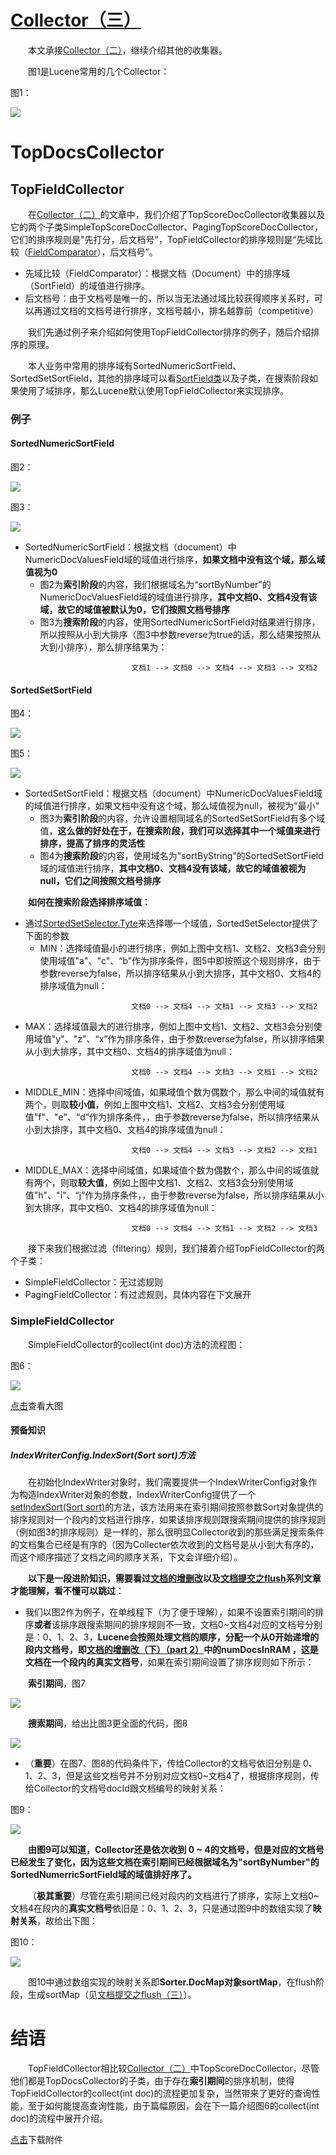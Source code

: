# [Collector（三）](https://www.amazingkoala.com.cn/Lucene/Search/)

&emsp;&emsp;本文承接[Collector（二）](https://www.amazingkoala.com.cn/Lucene/Search/2019/0813/83.html)，继续介绍其他的收集器。

&emsp;&emsp;图1是Lucene常用的几个Collector：

图1：

<img src="http://www.amazingkoala.com.cn/uploads/lucene/Search/Collector/Collector（三）/1.png">

# TopDocsCollector


## TopFieldCollector

&emsp;&emsp;在[Collector（二）](https://www.amazingkoala.com.cn/Lucene/Search/2019/0813/83.html)的文章中，我们介绍了TopScoreDocCollector收集器以及它的两个子类SimpleTopScoreDocCollector、PagingTopScoreDocCollector，它们的排序规则是"先打分，后文档号"，TopFieldCollector的排序规则是“先域比较（[FieldComparator](https://www.amazingkoala.com.cn/Lucene/Search/2019/0415/50.html)），后文档号”。

- 先域比较（FieldComparator）：根据文档（Document）中的排序域（SortField）的域值进行排序。
- 后文档号：由于文档号是唯一的，所以当无法通过域比较获得顺序关系时，可以再通过文档的文档号进行排序，文档号越小，排名越靠前（competitive）

&emsp;&emsp;我们先通过例子来介绍如何使用TopFieldCollector排序的例子，随后介绍排序的原理。

&emsp;&emsp;本人业务中常用的排序域有SortedNumericSortField、SortedSetSortField，其他的排序域可以看[SortField类](https://github.com/LuXugang/Lucene-7.5.0/blob/master/solr-7.5.0/lucene/core/src/java/org/apache/lucene/search/SortField.java)以及子类，在搜索阶段如果使用了域排序，那么Lucene默认使用TopFieldCollector来实现排序。

### 例子

#### SortedNumericSortField

图2：

<img src="http://www.amazingkoala.com.cn/uploads/lucene/Search/Collector/Collector（三）/2.png">

图3：

<img src="http://www.amazingkoala.com.cn/uploads/lucene/Search/Collector/Collector（三）/3.png">

- SortedNumericSortField：根据文档（document）中NumericDocValuesField域的域值进行排序，**如果文档中没有这个域，那么域值视为0**
  - 图2为**索引阶段**的内容，我们根据域名为“sortByNumber”的NumericDocValuesField域的域值进行排序，**其中文档0、文档4没有该域，故它的域值被默认为0，它们按照文档号排序**
  - 图3为**搜索阶段**的内容，使用SortedNumericSortField对结果进行排序，所以按照从小到大排序（图3中参数reverse为true的话，那么结果按照从大到小排序），那么排序结果为：

```text
                           文档1 --> 文档0 --> 文档4 --> 文档3 --> 文档2
```

#### SortedSetSortField

图4：

<img src="http://www.amazingkoala.com.cn/uploads/lucene/Search/Collector/Collector（三）/4.png">

图5：

<img src="http://www.amazingkoala.com.cn/uploads/lucene/Search/Collector/Collector（三）/5.png">

- SortedSetSortField：根据文档（document）中NumericDocValuesField域的域值进行排序，如果文档中没有这个域，那么域值视为null，被视为"最小"
  - 图3为**索引阶段**的内容，允许设置相同域名的SortedSetSortField有多个域值，**这么做的好处在于，在搜索阶段，我们可以选择其中一个域值来进行排序，提高了排序的灵活性**
  - 图4为**搜索阶段**的内容，使用域名为"sortByString"的SortedSetSortField域的域值进行排序，**其中文档0、文档4没有该域，故它的域值被视为null，它们之间按照文档号排序**

&emsp;&emsp;**如何在搜索阶段选择排序域值：**

- 通过[SortedSetSelector.Tyte](https://github.com/LuXugang/Lucene-7.5.0/blob/master/solr-7.5.0/lucene/core/src/java/org/apache/lucene/search/SortedSetSelector.java)来选择哪一个域值，SortedSetSelector提供了下面的参数
  - MIN：选择域值最小的进行排序，例如上图中文档1、文档2、文档3会分别使用域值"a"、"c"、“b”作为排序条件，图5中即按照这个规则排序，由于参数reverse为false，所以排序结果从小到大排序，其中文档0、文档4的排序域值为null：

```text
                           文档0 --> 文档4 --> 文档1 --> 文档3 --> 文档2
```

  - MAX：选择域值最大的进行排序，例如上图中文档1、文档2、文档3会分别使用域值"y"、"z"、“x”作为排序条件，由于参数reverse为false，所以排序结果从小到大排序，其中文档0、文档4的排序域值为null：

```text
                           文档0 --> 文档4 --> 文档3 --> 文档1 --> 文档2
```

  - MIDDLE_MIN：选择中间域值，如果域值个数为偶数个，那么中间的域值就有两个，则取**较小值**，例如上图中文档1、文档2、文档3会分别使用域值"f"、"e"、“d”作为排序条件，，由于参数reverse为false，所以排序结果从小到大排序，其中文档0、文档4的排序域值为null：

```text
                           文档0 --> 文档4 --> 文档3 --> 文档2 --> 文档1
```

  - MIDDLE_MAX：选择中间域值，如果域值个数为偶数个，那么中间的域值就有两个，则取**较大值**，例如上图中文档1、文档2、文档3会分别使用域值"h"、"i"、“j”作为排序条件，，由于参数reverse为false，所以排序结果从小到大排序，其中文档0、文档4的排序域值为null：

```text
                           文档0 --> 文档4 --> 文档1 --> 文档2 --> 文档3
```

&emsp;&emsp;接下来我们根据过滤（filtering）规则，我们接着介绍TopFieldCollector的两个子类：

- SimpleFieldCollector：无过滤规则
- PagingFieldCollector：有过滤规则，具体内容在下文展开

### SimpleFieldCollector

&emsp;&emsp;SimpleFieldCollector的collect(int doc)方法的流程图：

图6：

<img src="http://www.amazingkoala.com.cn/uploads/lucene/Search/Collector/Collector（三）/6.png">

[点击]()查看大图

#### 预备知识

##### IndexWriterConfig.IndexSort(Sort sort)方法

&emsp;&emsp;在初始化IndexWriter对象时，我们需要提供一个IndexWriterConfig对象作为构造IndexWriter对象的参数，IndexWriterConfig提供了一个[setIndexSort(Sort sort)](https://github.com/LuXugang/Lucene-7.5.0/blob/master/solr-7.5.0/lucene/core/src/java/org/apache/lucene/index/IndexWriterConfig.java)的方法，该方法用来在索引期间按照参数Sort对象提供的排序规则对一个段内的文档进行排序，如果该排序规则跟搜索期间提供的排序规则（例如图3的排序规则）是一样的，那么很明显Collector收到的那些满足搜索条件的文档集合已经是有序的（因为Collecter依次收到的文档号是从小到大有序的，而这个顺序描述了文档之间的顺序关系，下文会详细介绍）。

&emsp;&emsp;**以下是一段进阶知识，需要看过[文档的增删改](https://www.amazingkoala.com.cn/Lucene/Index/)以及[文档提交之flush](https://www.amazingkoala.com.cn/Lucene/Index/)系列文章才能理解，看不懂可以跳过**：

- 我们以图2作为例子，在单线程下（为了便于理解），如果不设置索引期间的排序**或者**该排序跟搜索期间的排序规则不一致，文档0~文档4对应的文档号分别是：0、1、2、3，**Lucene会按照处理文档的顺序，分配一个从0开始递增的段内文档号，即[文档的增删改（下）（part 2）](https://www.amazingkoala.com.cn/Lucene/Index/2019/0704/71.html)中的numDocsInRAM ，这是文档在一个段内的真实文档号**，如果在索引期间设置了排序规则如下所示：

&emsp;&emsp;**索引期间**，图7

<img src="http://www.amazingkoala.com.cn/uploads/lucene/Search/Collector/Collector（三）/7.png">

&emsp;&emsp;**搜索期间**，给出比图3更全面的代码，图8

<img src="http://www.amazingkoala.com.cn/uploads/lucene/Search/Collector/Collector（三）/8.png">

- （**重要**）在图7、图8的代码条件下，传给Collector的文档号依旧分别是 0、1、2、3，但是这些文档号并不分别对应文档0~文档4了，根据排序规则，传给Collector的文档号docId跟文档编号的映射关系：

图9：

<img src="http://www.amazingkoala.com.cn/uploads/lucene/Search/Collector/Collector（三）/9.png">

&emsp;&emsp;**由图9可以知道，Collector还是依次收到 0 ~ 4的文档号，但是对应的文档号已经发生了变化，因为这些文档在索引期间已经根据域名为"sortByNumber"的SortedNumerricSortField域的域值排好序了。**

&emsp;&emsp;（**极其重要**）尽管在索引期间已经对段内的文档进行了排序，实际上文档0~文档4在段内的**真实文档号**依旧是：0、1、2、3，只是通过图9中的数组实现了**映射关系**，故给出下图：

图10：

<img src="http://www.amazingkoala.com.cn/uploads/lucene/Search/Collector/Collector（三）/10.png">

&emsp;&emsp;图10中通过数组实现的映射关系即**Sorter.DocMap对象sortMap**，在flush阶段，生成sortMap（见[文档提交之flush（三）](https://www.amazingkoala.com.cn/Lucene/Index/2019/0725/76.html)）。

# 结语

&emsp;&emsp;TopFieldCollector相比较[Collector（二）](https://www.amazingkoala.com.cn/Lucene/Search/2019/0813/83.html)中TopScoreDocCollector，尽管他们都是TopDocsCollector的子类，由于存在**索引期间**的排序机制，使得TopFieldCollector的collect(int doc)的流程更加复杂，当然带来了更好的查询性能，至于如何能提高查询性能，由于篇幅原因，会在下一篇介绍图6的collect(int doc)的流程中展开介绍。

[点击](http://www.amazingkoala.com.cn/attachment/Lucene/Search/Collector/Collector（三）/Collector（三）.zip)下载附件



